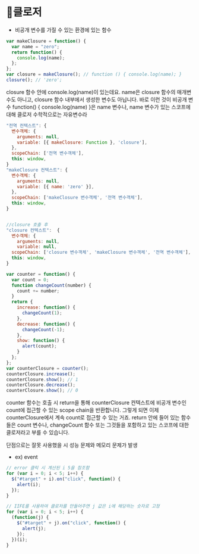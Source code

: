 # 🎢클로저

- 비공개 변수를 가질 수 있는 환경에 있는 함수

```javascript
var makeClosure = function() {
  var name = "zero";
  return function() {
    console.log(name);
  };
};
var closure = makeClosure(); // function () { console.log(name); }
closure(); // 'zero';
```

closure 함수 안에 console.log(name)이 있는데요. name은 closure 함수의 매개변수도 아니고, closure 함수 내부에서 생성한 변수도 아닙니다.
바로 이런 것이 비공개 변수
function() { console.log(name) }은 name 변수나, name 변수가 있는 스코프에 대해 클로저
수학적으로는 자유변수라

```javascript
"전역 컨텍스트": {
  변수객체: {
    arguments: null,
    variable: [{ makeClosure: Function }, 'closure'],
  },
  scopeChain: ['전역 변수객체'],
  this: window,
}
"makeClosure 컨텍스트": {
  변수객체: {
    arguments: null,
    variable: [{ name: 'zero' }],
  },
  scopeChain: ['makeClosure 변수객체', '전역 변수객체'],
  this: window,
}


//closure 호출 후
"closure 컨텍스트":  {
  변수객체: {
    arguments: null,
    variable: null,
  scopeChain: ['closure 변수객체', 'makeClosure 변수객체', '전역 변수객체'],
  this: window,
}
```

```javascript
var counter = function() {
  var count = 0;
  function changeCount(number) {
    count += number;
  }
  return {
    increase: function() {
      changeCount(1);
    },
    decrease: function() {
      changeCount(-1);
    },
    show: function() {
      alert(count);
    }
  };
};
var counterClosure = counter();
counterClosure.increase();
counterClosure.show(); // 1
counterClosure.decrease();
counterClosure.show(); // 0
```

counter 함수는 호출 시 return을 통해 counterClosure 컨텍스트에 비공개 변수인 count에 접근할 수 있는 scope chain을 반환합니다. 그렇게 되면 이제 counterClosure에서 계속 count로 접근할 수 있는 거죠. return 안에 들어 있는 함수들은 count 변수나, changeCount 함수 또는 그것들을 포함하고 있는 스코프에 대한 클로저라고 부를 수 있습니다.

단점으로는 잘못 사용했을 시 성능 문제와 메모리 문제가 발생

- ex) event

```javascript
// error 클릭 시 계산된 i 5을 참조함
for (var i = 0; i < 5; i++) {
  $("#target" + i).on("click", function() {
    alert(i);
  });
}

// IIFE를 사용하여 클로저를 만들어주면 j 값은 i에 해당하는 숫자로 고정
for (var i = 0; i < 5; i++) {
  (function(j) {
    $("#target" + j).on("click", function() {
      alert(j);
    });
  })(i);
}
```
